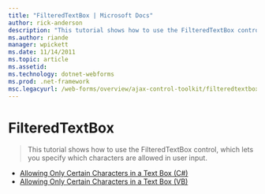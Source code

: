 ```yaml
---
title: "FilteredTextBox | Microsoft Docs"
author: rick-anderson
description: "This tutorial shows how to use the FilteredTextBox control, which lets you specify which characters are allowed in user input."
ms.author: riande
manager: wpickett
ms.date: 11/14/2011
ms.topic: article
ms.assetid: 
ms.technology: dotnet-webforms
ms.prod: .net-framework
msc.legacyurl: /web-forms/overview/ajax-control-toolkit/filteredtextbox
---
```

FilteredTextBox
====================
> This tutorial shows how to use the FilteredTextBox control, which lets you specify which characters are allowed in user input.


- [Allowing Only Certain Characters in a Text Box (C#)](allowing-only-certain-characters-in-a-text-box-cs.md)
- [Allowing Only Certain Characters in a Text Box (VB)](allowing-only-certain-characters-in-a-text-box-vb.md)